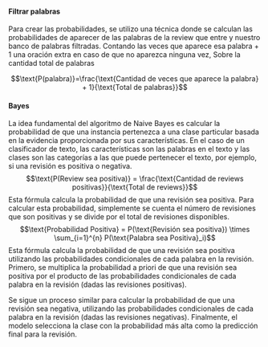 
#### Filtrar palabras

Para crear las probabilidades, se utilizo una técnica donde se calculan las probabilidades de aparecer de las palabras de la review que entre y nuestro banco de palabras filtradas. Contando las veces que aparece esa palabra + 1 una oración extra en caso de que no aparezca ninguna vez, Sobre la cantidad total de palabras 

$$\text{P(palabra)}=\frac{\text{Cantidad de veces que aparece la palabra} + 1}{\text{Total de palabras}}$$
#### Bayes 

La idea fundamental del algoritmo de Naive Bayes es calcular la probabilidad de que una instancia pertenezca a una clase particular basada en la evidencia proporcionada por sus características. En el caso de un clasificador de texto, las características son las palabras en el texto y las clases son las categorías a las que puede pertenecer el texto, por ejemplo, si una revisión es positiva o negativa.
$$\text{P(Review sea positiva)} = \frac{\text{Cantidad de reviews positivas}}{\text{Total de reviews}}$$
Esta fórmula calcula la probabilidad de que una revisión sea positiva. Para calcular esta probabilidad, simplemente se cuenta el número de revisiones que son positivas y se divide por el total de revisiones disponibles.
$$\text{Probabilidad Positiva} = P(\text{Revisión sea positiva}) \times \sum_{i=1}^{n} P(\text{Palabra sea Positiva}_i)$$
Esta fórmula calcula la probabilidad de que una revisión sea positiva utilizando las probabilidades condicionales de cada palabra en la revisión. Primero, se multiplica la probabilidad a priori de que una revisión sea positiva por el producto de las probabilidades condicionales de cada palabra en la revisión (dadas las revisiones positivas).

Se sigue un proceso similar para calcular la probabilidad de que una revisión sea negativa, utilizando las probabilidades condicionales de cada palabra en la revisión (dadas las revisiones negativas). Finalmente, el modelo selecciona la clase con la probabilidad más alta como la predicción final para la revisión.